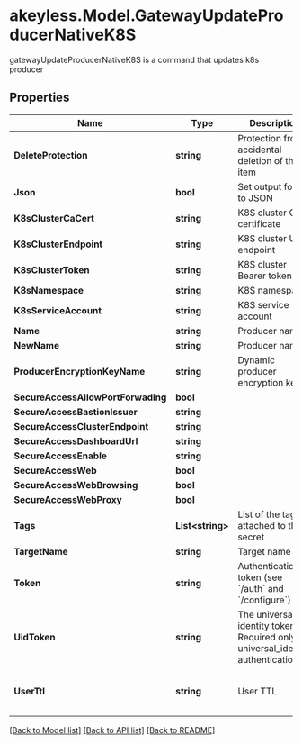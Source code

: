 # akeyless.Model.GatewayUpdateProducerNativeK8S
gatewayUpdateProducerNativeK8S is a command that updates k8s producer

## Properties

Name | Type | Description | Notes
------------ | ------------- | ------------- | -------------
**DeleteProtection** | **string** | Protection from accidental deletion of this item | [optional] 
**Json** | **bool** | Set output format to JSON | [optional] 
**K8sClusterCaCert** | **string** | K8S cluster CA certificate | [optional] 
**K8sClusterEndpoint** | **string** | K8S cluster URL endpoint | [optional] 
**K8sClusterToken** | **string** | K8S cluster Bearer token | [optional] 
**K8sNamespace** | **string** | K8S namespace | [optional] 
**K8sServiceAccount** | **string** | K8S service account | [optional] 
**Name** | **string** | Producer name | 
**NewName** | **string** | Producer name | [optional] 
**ProducerEncryptionKeyName** | **string** | Dynamic producer encryption key | [optional] 
**SecureAccessAllowPortForwading** | **bool** |  | [optional] 
**SecureAccessBastionIssuer** | **string** |  | [optional] 
**SecureAccessClusterEndpoint** | **string** |  | [optional] 
**SecureAccessDashboardUrl** | **string** |  | [optional] 
**SecureAccessEnable** | **string** |  | [optional] 
**SecureAccessWeb** | **bool** |  | [optional] 
**SecureAccessWebBrowsing** | **bool** |  | [optional] 
**SecureAccessWebProxy** | **bool** |  | [optional] 
**Tags** | **List&lt;string&gt;** | List of the tags attached to this secret | [optional] 
**TargetName** | **string** | Target name | [optional] 
**Token** | **string** | Authentication token (see &#x60;/auth&#x60; and &#x60;/configure&#x60;) | [optional] 
**UidToken** | **string** | The universal identity token, Required only for universal_identity authentication | [optional] 
**UserTtl** | **string** | User TTL | [optional] [default to "60m"]

[[Back to Model list]](../README.md#documentation-for-models) [[Back to API list]](../README.md#documentation-for-api-endpoints) [[Back to README]](../README.md)

